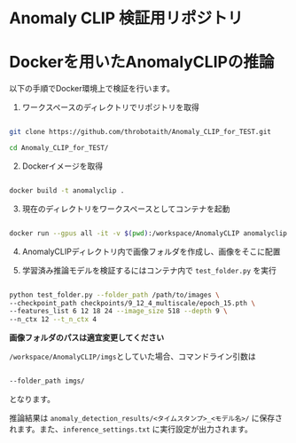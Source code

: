 # Anomaly CLIP 検証用リポジトリ

# Dockerを用いたAnomalyCLIPの推論

以下の手順でDocker環境上で検証を行います。

1. ワークスペースのディレクトリでリポジトリを取得

```bash

git clone https://github.com/throbotaith/Anomaly_CLIP_for_TEST.git

cd Anomaly_CLIP_for_TEST/

```

2. Dockerイメージを取得

```bash

docker build -t anomalyclip .

```

3. 現在のディレクトリをワークスペースとしてコンテナを起動

```bash

docker run --gpus all -it -v $(pwd):/workspace/AnomalyCLIP anomalyclip

```

4. AnomalyCLIPディレクトリ内で画像フォルダを作成し、画像をそこに配置


5. 学習済み推論モデルを検証するにはコンテナ内で `test_folder.py` を実行

```bash

python test_folder.py --folder_path /path/to/images \
--checkpoint_path checkpoints/9_12_4_multiscale/epoch_15.pth \
--features_list 6 12 18 24 --image_size 518 --depth 9 \
--n_ctx 12 --t_n_ctx 4

```
**画像フォルダのパスは適宜変更してください**

```/workspace/AnomalyCLIP/imgs```としていた場合、コマンドライン引数は

```bash

--folder_path imgs/

```
となります。

推論結果は `anomaly_detection_results/<タイムスタンプ>_<モデル名>/` に保存されます。また、`inference_settings.txt` に実行設定が出力されます。
